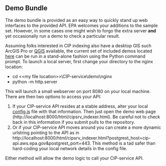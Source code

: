 ## Demo Bundle

The demo bundle is provided as an easy way to quickly stand up web interfaces to the provided API.  EPA welcomes your additions to the sample set.  However, in some cases one might wish to forgo the extra server **and** yet occasionally run a demo to check a particular result.

Assuming folks interested in CIP indexing also have a desktop GIS such ArcGIS Pro or [QGIS](https://qgis.org/en/site/index.html) available, the current set of included demos located [here](https://github.com/USEPA/CIP-service/tree/main/demo/nginx/html) can be run in a stand-alone fashion using the Python command prompt.  To launch a local server, first change your directory to the nginx location:

* cd \<\<my file location\>\>\CIP-service\demo\nginx
* python -m http.server

This will launch a small webserver on port 8080 on your local machine.  There are then two options to access your API:

1. If your CIP-service API resides at a stable address, alter your local [config.js](https://github.com/USEPA/CIP-service/blob/main/demo/nginx/html/config.js) file with that information.  Then just open the demo web page (http://localhost:8000/html/cipsrv_indexer.html).  Be careful not to check back in this information if you submit pulls to the repository.
2. Or if your CIP-service API moves around you can create a more dynamic urlstring pointing to the API as in http://localhost:8000/html/cipsrv_indexer.html?postgrest_host=cip-api.aws.epa.gov&postgrest_port=443.  This method is a tad safer than hard-coding your local network details in the config file.

Either method will allow the demo logic to call your CIP-service API.
